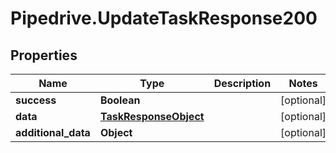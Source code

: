 # Pipedrive.UpdateTaskResponse200

## Properties

Name | Type | Description | Notes
------------ | ------------- | ------------- | -------------
**success** | **Boolean** |  | [optional] 
**data** | [**TaskResponseObject**](TaskResponseObject.md) |  | [optional] 
**additional_data** | **Object** |  | [optional] 


